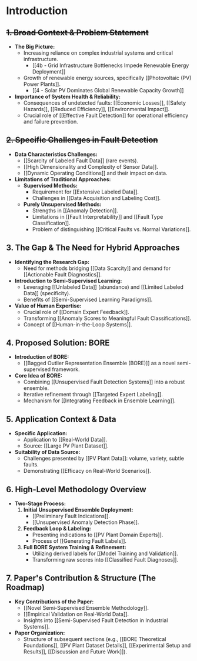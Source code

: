 # Introduction
## ~~1. Broad Context & Problem Statement~~

- **The Big Picture:**
    - Increasing reliance on complex industrial systems and critical infrastructure.
	    - [[4b - Grid Infrastructure Bottlenecks Impede Renewable Energy Deployment]]
    - Growth of renewable energy sources, specifically [[Photovoltaic (PV) Power Plants]].
	    - [[4 - Solar PV Dominates Global Renewable Capacity Growth]]
- **Importance of System Health & Reliability:**
    - Consequences of undetected faults: [[Economic Losses]], [[Safety Hazards]], [[Reduced Efficiency]], [[Environmental Impact]].
    - Crucial role of [[Effective Fault Detection]] for operational efficiency and failure prevention.
## ~~2. Specific Challenges in Fault Detection~~
- **Data Characteristics Challenges:**
    - [[Scarcity of Labeled Fault Data]] (rare events).
    - [[High Dimensionality and Complexity of Sensor Data]].
    - [[Dynamic Operating Conditions]] and their impact on data.
- **Limitations of Traditional Approaches:**
    - **Supervised Methods:**
        - Requirement for [[Extensive Labeled Data]].
        - Challenges in [[Data Acquisition and Labeling Cost]].
    - **Purely Unsupervised Methods:**
        - Strengths in [[Anomaly Detection]].
        - Limitations in [[Fault Interpretability]] and [[Fault Type Classification]].
        - Problem of distinguishing [[Critical Faults vs. Normal Variations]].

## 3. The Gap & The Need for Hybrid Approaches
- **Identifying the Research Gap:**
    - Need for methods bridging [[Data Scarcity]] and demand for [[Actionable Fault Diagnostics]].
- **Introduction to Semi-Supervised Learning:**
    - Leveraging [[Unlabeled Data]] (abundance) and [[Limited Labeled Data]] (specificity).
    - Benefits of [[Semi-Supervised Learning Paradigms]].
- **Value of Human Expertise:**
    - Crucial role of [[Domain Expert Feedback]].
    - Transforming [[Anomaly Scores to Meaningful Fault Classifications]].
    - Concept of [[Human-in-the-Loop Systems]].
## 4. Proposed Solution: BORE
- **Introduction of BORE:**
    - [[Bagged Outlier Representation Ensemble (BORE)]] as a novel semi-supervised framework.
- **Core Idea of BORE:**
    - Combining [[Unsupervised Fault Detection Systems]] into a robust ensemble.
    - Iterative refinement through [[Targeted Expert Labeling]].
    - Mechanism for [[Integrating Feedback in Ensemble Learning]].
## 5. Application Context & Data
- **Specific Application:**
    - Application to [[Real-World Data]].
    - Source: [[Large PV Plant Dataset]].
- **Suitability of Data Source:**
    - Challenges presented by [[PV Plant Data]]: volume, variety, subtle faults.
    - Demonstrating [[Efficacy on Real-World Scenarios]].
## 6. High-Level Methodology Overview
- **Two-Stage Process:**
    1. **Initial Unsupervised Ensemble Deployment:**
        - [[Preliminary Fault Indications]].
        - [[Unsupervised Anomaly Detection Phase]].
    2. **Feedback Loop & Labeling:**
        - Presenting indications to [[PV Plant Domain Experts]].
        - Process of [[Generating Fault Labels]].
    3. **Full BORE System Training & Refinement:**
        - Utilizing derived labels for [[Model Training and Validation]].
        - Transforming raw scores into [[Classified Fault Diagnoses]].
## 7. Paper's Contribution & Structure (The Roadmap)
- **Key Contributions of the Paper:**
    - [[Novel Semi-Supervised Ensemble Methodology]].
    - [[Empirical Validation on Real-World Data]].
    - Insights into [[Semi-Supervised Fault Detection in Industrial Systems]].
- **Paper Organization:**
    - Structure of subsequent sections (e.g., [[BORE Theoretical Foundations]], [[PV Plant Dataset Details]], [[Experimental Setup and Results]], [[Discussion and Future Work]]).